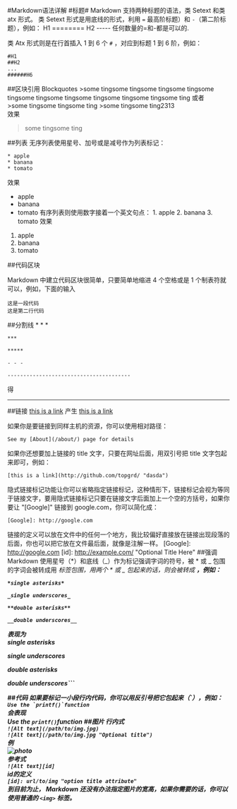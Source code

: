 #Markdown语法详解
#标题#
Markdown 支持两种标题的语法，类 Setext 和类 atx 形式。
类 Setext 形式是用底线的形式，利用 `=` 最高阶标题）和 `-`（第二阶标题），例如：
	H1
	========
    H2
	-----
任何数量的=和-都是可以的.

类 Atx 形式则是在行首插入 1 到 6 个 `#` ，对应到标题 1 到 6 阶，例如：  

	#H1
    ##H2
    ...
    ######H6
##区块引用 Blockquotes
	>some tingsome tingsome tingsome tingsome tingsome tingsome tingsome tingsome tingsome tingsome ting
或者  
	>some tingsome tingsome ting
    >some tingsome ting2313  
效果
>some tingsome ting

##列表
无序列表使用星号、加号或是减号作为列表标记：
	
    * apple
    * banana
    * tomato
效果
* apple
* banana
* tomato
有序列表则使用数字接着一个英文句点：
		1. apple
    	2. banana
    	3. tomato
效果
1. apple
2. banana
3. tomato

##代码区块

Markdown 中建立代码区块很简单，只要简单地缩进 4 个空格或是 1 个制表符就可以，例如，下面的输入

    这是一段代码
    这是第二行代码
##分割线
	* * *

	***

	*****

	- - -

	---------------------------------------
得
* * *
##链接
	[this is a link](http://github.com/topgrd)
产生
[this is a link](http://github.com/topgrd)

如果你是要链接到同样主机的资源，你可以使用相对路径：

	See my [About](/about/) page for details
如果你还想要加上链接的 title 文字，只要在网址后面，用双引号把 title 文字包起来即可，例如：

	[this is a link](http://github.com/topgrd/ "dasda")
 隐式链接标记功能让你可以省略指定链接标记，这种情形下，链接标记会视为等同于链接文字，要用隐式链接标记只要在链接文字后面加上一个空的方括号，如果你要让 "[Google]" 链接到 google.com，你可以简化成：
	
    [Google]: http://google.com
链接的定义可以放在文件中的任何一个地方，我比较偏好直接放在链接出现段落的后面，你也可以把它放在文件最后面，就像是注解一样。
[Google]: http://google.com
[id]: <http://example.com/>  "Optional Title Here"
##强调
Markdown 使用星号（\*）和底线（\_）作为标记强调字词的符号，被 \* 或 \_ 包围的字词会被转成用 <em> 标签包围，用两个 \* 或 \_ 包起来的话，则会被转成 <strong>，例如：  
	
    *single asterisks* 

	_single underscores_
	
    **double asterisks**

	__double underscores__
表现为  
*single asterisks*

_single underscores_

**double asterisks**

__double underscores__```

##代码
如果要标记一小段行内代码，你可以用反引号把它包起来（\`），例如：
```Use the `printf()`function```  
会表现  
Use the `printf()`function
##图片
行内式  
`![Alt text](/path/to/img.jpg)`   
`![Alt text](/path/to/img.jpg "Optional title")`  
例  
![photo](http://topgrd.me/assets/themes/Snail/img/avatar.jpg)  
参考式  
`![Alt text][id]`  
id的定义  
`[id]: url/to/img "option title attribute"`  
到目前为止， Markdown 还没有办法指定图片的宽高，如果你需要的话，你可以使用普通的 `<img>` 标签。
